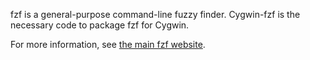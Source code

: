 fzf is a general-purpose command-line fuzzy finder. Cygwin-fzf is the necessary code to package fzf for Cygwin.

For more information, see [the main fzf website][fzf].

[fzf]: https://github.com/junegunn/fzf
